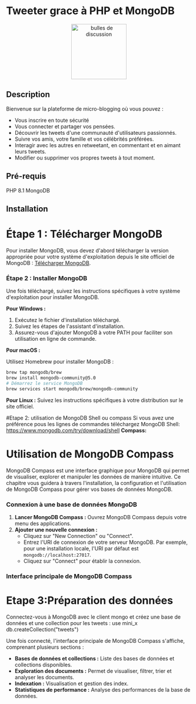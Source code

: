 # Tweeter grace à PHP et MongoDB
<div align=center>
<img src="https://media.istockphoto.com/id/1337229983/fr/photo/symbole-de-bulle-ou-de-signe-de-commentaire-sur-fond-jaune.jpg?s=2048x2048&w=is&k=20&c=ZKILp1ZeypAQcBqZVcsrWNnFkn5xUMPf2ZcOBjIo_rI=" alt="bulles de discussion" width="150px" />
</div>

## Description

Bienvenue sur la plateforme de micro-blogging où vous pouvez :

-  Vous inscrire en toute sécurité
- Vous connecter et partager vos pensées.
- Découvrir les tweets d'une communauté d'utilisateurs passionnés.
- Suivre vos amis, votre famille et vos célébrités préférées.
- Interagir avec les autres en retweetant, en commentant et en aimant leurs tweets.
- Modifier ou supprimer vos propres tweets à tout moment.
## Pré-requis
PHP 8.1
MongoDB
## Installation

# Étape 1 : Télécharger MongoDB

Pour installer MongoDB, vous devez d'abord télécharger la version appropriée pour votre système d'exploitation depuis le site officiel de MongoDB : [Télécharger MongoDB](https://www.mongodb.com/try/download/community).

### Étape 2 : Installer MongoDB

Une fois téléchargé, suivez les instructions spécifiques à votre système d'exploitation pour installer MongoDB.

**Pour Windows :**

1. Exécutez le fichier d'installation téléchargé.
2. Suivez les étapes de l'assistant d'installation.
3. Assurez-vous d'ajouter MongoDB à votre PATH pour faciliter son utilisation en ligne de commande.

**Pour macOS :**

Utilisez Homebrew pour installer MongoDB :

```bash
brew tap mongodb/brew
brew install mongodb-community@5.0
# Démarrez le service MongoDB
brew services start mongodb/brew/mongodb-community
```

**Pour Linux :**
Suivez les instructions spécifiques à votre distribution sur le site officiel.

#Etape 2: utilisation de MongoDB Shell ou compass
Si vous avez une préférence pous les lignes de commandes téléchargez MongoDB Shell:
https://www.mongodb.com/try/download/shell
**Compass:**
# Utilisation de MongoDB Compass

MongoDB Compass est une interface graphique pour MongoDB qui permet de visualiser, explorer et manipuler les données de manière intuitive. Ce chapitre vous guidera à travers l'installation, la configuration et l'utilisation de MongoDB Compass pour gérer vos bases de données MongoDB.

### Connexion à une base de données MongoDB

1. **Lancer MongoDB Compass :** Ouvrez MongoDB Compass depuis votre menu des applications.
2. **Ajouter une nouvelle connexion :**
    - Cliquez sur "New Connection" ou "Connect".
    - Entrez l'URI de connexion de votre serveur MongoDB. Par exemple, pour une installation locale, l'URI par défaut est `mongodb://localhost:27017`.
    - Cliquez sur "Connect" pour établir la connexion.

### Interface principale de MongoDB Compass

# Etape 3:Préparation des données
Connectez-vous à MongoDB avec le client mongo et créez une base de données et une collection pour les tweets :
use mini_x
db.createCollection("tweets")

Une fois connecté, l'interface principale de MongoDB Compass s'affiche, comprenant plusieurs sections :

- **Bases de données et collections :** Liste des bases de données et collections disponibles.
- **Exploration des documents :** Permet de visualiser, filtrer, trier et analyser les documents.
- **Indexation :** Visualisation et gestion des index.
- **Statistiques de performance :** Analyse des performances de la base de données.

